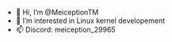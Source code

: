 - 👋 Hi, I’m @MeiceptionTM
- 👀 I’m interested in Linux kernel developement
- 📫 Discord: meiception_29965

<!---
MeiceptionTM/MeiceptionTM is a ✨ special ✨ repository because its `README.md` (this file) appears on your GitHub profile.
You can click the Preview link to take a look at your changes.
--->
